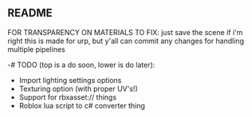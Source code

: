 ## README

FOR TRANSPARENCY ON MATERIALS TO FIX: just save the scene if i'm right
this is made for urp, but y'all can commit any changes for handling multiple pipelines

-# TODO (top is a do soon, lower is do later):
- Import lighting settings options
- Texturing option (with proper UV's!) 
- Support for rbxasset:// things
- Roblox lua script to c# converter thing
